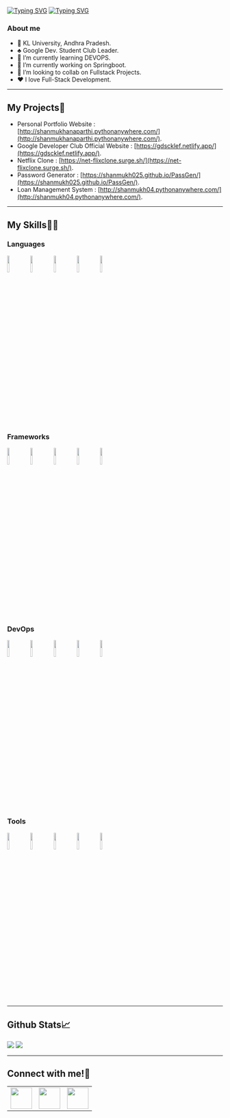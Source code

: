 <a href="http://shanmukhanaparthi.pythonanywhere.com/" target="_blank"><img src="https://readme-typing-svg.herokuapp.com?font=IBM+Plex+Mono&weight=500&size=35&duration=2000&center=true&vCenter=true&multiline=true&repeat=false&random=false&width=1000&height=120&lines=<Heyy+There!;This+is+SHANMUKH./>" alt="Typing SVG" /></a>
<a href="http://shanmukhanaparthi.pythonanywhere.com/" target="_blank"><img src="https://readme-typing-svg.herokuapp.com?font=Fira+Code&duration=010&pause=10000000000000000000&color=F76011&center=true&vCenter=true&random=false&width=1000&lines=My+Portfolio%3A+http%3A%2F%2Fshanmukhanaparthi.pythonanywhere.com%2F" alt="Typing SVG" /></a>

### About me
* 🏫 KL University, Andhra Pradesh.
* ♣️ Google Dev. Student Club Leader.
* 🔭 I’m currently learning DEVOPS.
* 🌱 I’m currently working on Springboot.
* 🤝 I’m looking to collab on Fullstack Projects.
* ❤️ I love Full-Stack Development.

---

## My Projects🚀

* Personal Portfolio Website : [http://shanmukhanaparthi.pythonanywhere.com/](http://shanmukhanaparthi.pythonanywhere.com/).
* Google Developer Club Official Website : [https://gdscklef.netlify.app/](https://gdscklef.netlify.app/).
* Netflix Clone : [https://net-flixclone.surge.sh/](https://net-flixclone.surge.sh/).
* Password Generator : [https://shanmukh025.github.io/PassGen/](https://shanmukh025.github.io/PassGen/).
* Loan Management System : [http://shanmukh04.pythonanywhere.com/](http://shanmukh04.pythonanywhere.com/).

---

## My Skills👨‍💻

### Languages
<code><img width="10%" src="https://www.vectorlogo.zone/logos/python/python-ar21.svg"></code>
<code><img width="10%" src="https://www.vectorlogo.zone/logos/java/java-ar21.svg"></code>
<code><img width="10%" src="https://www.vectorlogo.zone/logos/javascript/javascript-ar21.svg"></code>
<code><img width="10%" src="https://www.vectorlogo.zone/logos/w3_html5/w3_html5-ar21.svg"></code>
<code><img width="10%" src="https://www.vectorlogo.zone/logos/kotlinlang/kotlinlang-ar21.svg"></code>

### Frameworks
<code><img width="10%" src="https://www.vectorlogo.zone/logos/djangoproject/djangoproject-ar21.svg"></code>
<code><img width="10%" src="https://www.vectorlogo.zone/logos/reactjs/reactjs-ar21.svg"></code>
<code><img width="10%" src="https://www.vectorlogo.zone/logos/nodejs/nodejs-ar21.svg"></code>
<code><img width="10%" src="https://www.vectorlogo.zone/logos/dotnet/dotnet-ar21.svg"></code>
<code><img width="10%" src="https://www.vectorlogo.zone/logos/springio/springio-ar21.svg"></code>

### DevOps
<code><img width="10%" src="https://www.vectorlogo.zone/logos/ansible/ansible-ar21.svg"></code>
<code><img width="10%" src="https://www.vectorlogo.zone/logos/docker/docker-ar21.svg"></code>
<code><img width="10%" src="https://www.vectorlogo.zone/logos/kubernetes/kubernetes-ar21.svg"></code>
<code><img width="10%" src="https://www.vectorlogo.zone/logos/terraformio/terraformio-ar21.svg"></code>
<code><img width="10%" src="https://www.vectorlogo.zone/logos/jenkins/jenkins-ar21.svg"></code>

### Tools
<code><img width="10%" src="https://www.vectorlogo.zone/logos/github/github-ar21.svg"></code>
<code><img width="10%" src="https://www.vectorlogo.zone/logos/mongodb/mongodb-ar21.svg"></code>
<code><img width="10%" src="https://www.vectorlogo.zone/logos/amazon_aws/amazon_aws-ar21.svg"></code>
<code><img width="10%" src="https://www.vectorlogo.zone/logos/microsoft_azure/microsoft_azure-ar21.svg"></code>
<code><img width="10%" src="https://www.vectorlogo.zone/logos/figma/figma-ar21.svg"></code>

---

## Github Stats📈
<img src="https://github-readme-stats.vercel.app/api/top-langs?username=Shanmukh025&layout=compact&theme=dark"/>
<img src="https://github-readme-stats.vercel.app/api?username=Shanmukh025&show_icons=true&theme=dark"/>

---

## Connect with me!🤳
<table>
    <tbody>
        <tr>
            <td><a href="https://www.linkedin.com/in/shanmukh-anaparthi/" target="_blank"">
            <img height="50" src="https://www.vectorlogo.zone/logos/linkedin/linkedin-ar21.svg"/>
            </a></td>
            <td><a href="mailto:shanmukh2564@gmail.com" target="_blank"">
            <img height="50" src="https://www.vectorlogo.zone/logos/gmail/gmail-ar21.svg"/>
            </a></td>
            <td><a href="https://t.me/shanmukh25" target="_blank"">
            <img height="50" src="https://www.vectorlogo.zone/logos/telegram/telegram-ar21.svg"/>
            </a></td>
        </tr>
    </tbody>
</table>

